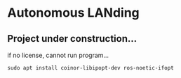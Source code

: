 # Autonomous LANding
## Project under construction...
if no license, cannot run program...
```
sudo apt install coinor-libipopt-dev ros-noetic-ifopt